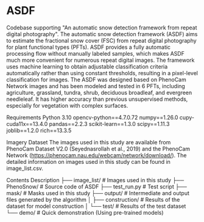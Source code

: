 # ASDF
Codebase supporting "An automatic snow detection framework from repeat digital photography".
The automatic snow detection framework (ASDF) aims to estimate the fractional snow cover (FSC) from repeat digital photography for plant functional types (PFTs). ASDF provides a fully automatic processing flow without manually labeled samples, which makes ASDF much more convenient for numerous repeat digital images. The framework uses machine learning to obtain adjustable classification criteria automatically rather than using constant thresholds, resulting in a pixel-level classification for images. The ASDF was designed based on PhenoCam Network images and has been modeled and tested in 6 PFTs, including agriculture, grassland, tundra, shrub, deciduous broadleaf, and evergreen needleleaf. It has higher accuracy than previous unsupervised methods, especially for vegetation with complex surfaces. 


Requirements
Python 3.10
opencv-python==4.7.0.72
numpy==1.26.0
cupy-cuda11x==13.4.0
pandas==2.2.3
scikit-learn==1.3.0
scipy==1.11.3
joblib==1.2.0
rich==13.3.5


Imagery Dataset
The images used in this study are available from PhenoCam Dataset V2.0 (Seyednasrollah et al., 2019) and the PhenoCam Network (https://phenocam.nau.edu/webcam/network/download/). The detailed information on images used in this study can be found in image_list.csv.


Contents Description
├── image_list/        # Images used in this study
├── PhenoSnow/         # Source code of ASDF
├── test_run.py        # Test script
├── mask/              # Masks used in this study
├── output/            # Intermediate and output files generated by the algorithm
│   ├── construction/  # Results of the dataset for model construction
│   └── test/          # Results of the test dataset
└── demo/              # Quick demonstration (Using pre-trained models)



